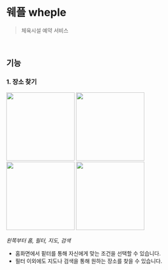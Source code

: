웨플 wheple
===========
> 체육시설 예약 서비스
<br/>

기능
-------
### 1. 장소 찾기
<p>
  <img width="180" src="https://user-images.githubusercontent.com/51042849/77296666-6bedf680-6d2b-11ea-8e55-a2998288858f.jpg">  
  <img width="180" src="https://user-images.githubusercontent.com/51042849/77296782-a192df80-6d2b-11ea-99c6-5280ee7c8655.jpg">
  <img width="180" src="https://user-images.githubusercontent.com/51042849/77296807-aa83b100-6d2b-11ea-9982-679ae6fe6b20.jpg">
  <img width="180" src="https://user-images.githubusercontent.com/51042849/77296833-b66f7300-6d2b-11ea-9c6b-1010272b8dd6.jpg">
</p>  
  <em>왼쪽부터 홈, 필터, 지도, 검색</em>

- 홈화면에서 핕터를 통해 자신에게 맞는 조건을 선택할 수 있습니다.
- 필터 이외에도 지도나 검색을 통해 원하는 장소를 찾을 수 있습니다.

